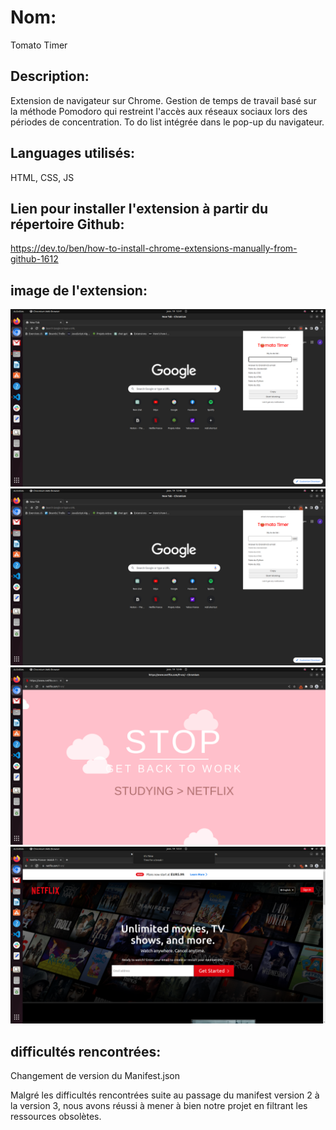 # Nom:

Tomato Timer

## Description:

Extension de navigateur sur Chrome.
Gestion de temps de travail basé sur la méthode Pomodoro qui restreint l'accès aux réseaux sociaux lors des périodes de concentration.
To do list intégrée dans le pop-up du navigateur.

## Languages utilisés:

HTML, CSS, JS

## Lien pour installer l'extension à partir du répertoire Github:

https://dev.to/ben/how-to-install-chrome-extensions-manually-from-github-1612

## image de l'extension:

![screenshot1](https://raw.githubusercontent.com/adatechschool/projet_collectif_extension_navigateur-gregor-jeremy-nolwen/ReadMe/img/Screenshot%20from%202023-01-19%2011-56-18.png "popup1")
![screenshot2](https://raw.githubusercontent.com/adatechschool/projet_collectif_extension_navigateur-gregor-jeremy-nolwen/ReadMe/img/Screenshot%20from%202023-01-19%2011-59-52.png "popup2")
![screenshot3](https://raw.githubusercontent.com/adatechschool/projet_collectif_extension_navigateur-gregor-jeremy-nolwen/ReadMe/img/Screenshot%20from%202023-01-19%2012-51-13.png "cover")
![screenshot4](https://raw.githubusercontent.com/adatechschool/projet_collectif_extension_navigateur-gregor-jeremy-nolwen/ReadMe/img/Screenshot%20from%202023-01-19%2013-22-52.png "notif")

## difficultés rencontrées:

Changement de version du Manifest.json

Malgré les difficultés rencontrées suite au passage du manifest version 2 à la version 3, nous avons réussi à mener à bien notre projet en filtrant les ressources obsolètes.
